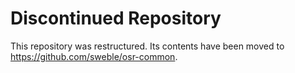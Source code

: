 # Discontinued Repository
This repository was restructured. Its contents have been moved to https://github.com/sweble/osr-common.
